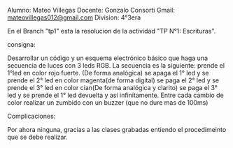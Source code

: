 Alumno: Mateo Villegas
Docente: Gonzalo Consorti
Gmail: mateovillegas012@gmail.com
Division: 4°3era


En el Branch "tp1" esta la resolucion de la actividad "TP N°1: Escrituras".

consigna:

Desarrollar un código y un esquema electrónico básico que haga una secuencia de luces con 3 leds RGB.
La secuencia es la siguiente: 
prende el 1°led en color rojo fuerte. (De forma analógica)
se apaga el 1° led y se prende el 2° led en color magenta(de forma digital)
se paga el 2° led y se prende el 3° led en color cian(De forma analógica y clarito)
se paga el 3° led y se prende el 1° led  devuelta y así infinitamente.
Entre cada cambio de color realizar un zumbido con un buzzer (que no dure mas de 100ms)



Complicaciones:

Por ahora ninguna, gracias a las clases grabadas entiendo el procedimeinto que se debe realizar.

